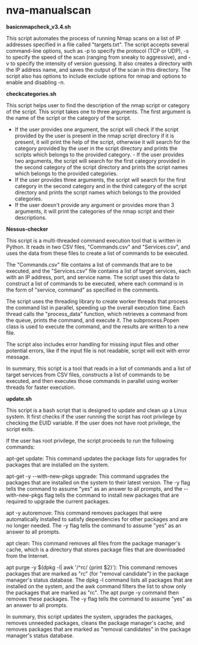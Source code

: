 # nva-manualscan

**basicnmapcheck_v3.4.sh**

This script automates the process of running Nmap scans on a list of IP addresses specified in a file called "targets.txt". The script accepts several command-line options, such as -p to specify the protocol (TCP or UDP), -s to specify the speed of the scan (ranging from sneaky to aggressive), and -v to specify the intensity of version guessing. It also creates a directory with the IP address name, and saves the output of the scan in this directory. The script also has options to include exclude options for nmap and options to enable and disabling -n.

**checkcategories.sh**

This script helps user to find the description of the nmap script or category of the script. 
This script takes one to three arguments. The first argument is the name of the script or the category of the script. 
- If the user provides one argument, the script will check if the script provided by the user is present in the nmap script directory if it is present, it will print the help of the script, otherwise it will search for the category provided by the user in the script directory and prints the scripts which belongs to the provided category.  - If the user provides two arguments, the script will search for the first category provided in the second category of the script directory and prints the script names which belongs to the provided categories. 
- If the user provides three arguments, the script will search for the first category in the second category and in the third category of the script directory and prints the script names which belongs to the provided categories. 
- If the user doesn't provide any argument or provides more than 3 arguments, it will print the categories of the nmap script and their descriptions.

**Nessus-checker**

This script is a multi-threaded command execution tool that is written in Python. It reads in two CSV files, "Commands.csv" and "Services.csv", and uses the data from these files to create a list of commands to be executed.

The "Commands.csv" file contains a list of commands that are to be executed, and the "Services.csv" file contains a list of target services, each with an IP address, port, and service name. The script uses this data to construct a list of commands to be executed, where each command is in the form of "service, command" as specified in the comments.

The script uses the threading library to create worker threads that process the command list in parallel, speeding up the overall execution time. Each thread calls the "process_data" function, which retrieves a command from the queue, prints the command, and execute it. The subprocess.Popen class is used to execute the command, and the results are written to a new file.

The script also includes error handling for missing input files and other potential errors, like if the input file is not readable, script will exit with error message.

In summary, this script is a tool that reads in a list of commands and a list of target services from CSV files, constructs a list of commands to be executed, and then executes those commands in parallel using worker threads for faster execution.

**update.sh**

This script is a bash script that is designed to update and clean up a Linux system. It first checks if the user running the script has root privilege by checking the EUID variable. If the user does not have root privilege, the script exits.

If the user has root privilege, the script proceeds to run the following commands:

apt-get update: This command updates the package lists for upgrades for packages that are installed on the system.

apt-get -y --with-new-pkgs upgrade: This command upgrades the packages that are installed on the system to their latest version. The -y flag tells the command to assume "yes" as an answer to all prompts, and the --with-new-pkgs flag tells the command to install new packages that are required to upgrade the current packages.

apt -y autoremove: This command removes packages that were automatically installed to satisfy dependencies for other packages and are no longer needed. The -y flag tells the command to assume "yes" as an answer to all prompts.

apt clean: This command removes all files from the package manager's cache, which is a directory that stores package files that are downloaded from the Internet.

apt purge -y $(dpkg -l| awk '/^rc/ {print $2}'): This command removes packages that are marked as "rc" (for "removal candidate") in the package manager's status database. The dpkg -l command lists all packages that are installed on the system, and the awk command filters the list to show only the packages that are marked as "rc". The apt purge -y command then removes these packages. The -y flag tells the command to assume "yes" as an answer to all prompts.

In summary, this script updates the system, upgrades the packages, removes unneeded packages, cleans the package manager's cache, and removes packages that are marked as "removal candidates" in the package manager's status database.
